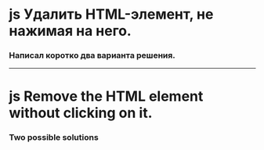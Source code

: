 # js Удалить HTML-элемент, не нажимая на него.
### Написал коротко два варианта решения.

---

# js Remove the HTML element without clicking on it.
### Two possible solutions